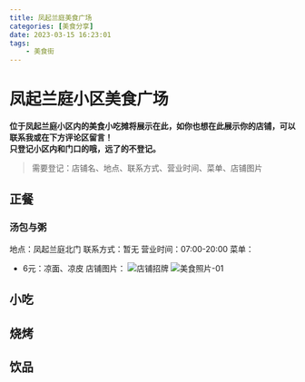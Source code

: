 ```yaml
---
title: 凤起兰庭美食广场
categories: [美食分享]
date: 2023-03-15 16:23:01
tags:
    - 美食街
---
```


# 凤起兰庭小区美食广场

**位于凤起兰庭小区内的美食小吃摊将展示在此，如你也想在此展示你的店铺，可以联系我或在下方评论区留言！<br>只登记小区内和门口的哦，远了的不登记。**

>需要登记：店铺名、地点、联系方式、营业时间、菜单、店铺图片

<!-- more -->

## 正餐

### 汤包与粥
地点：凤起兰庭北门
联系方式：暂无
营业时间：07:00-20:00
菜单：
- 6元：凉面、凉皮
店铺图片：
![店铺招牌](https://img.1949hacker.cn//59d4db41101b4cbde865bce2603a87d.jpg)
![美食照片-01](https://img.1949hacker.cn//a0120f00e258d638e230cfefa201a2e.jpg)

## 小吃

## 烧烤

## 饮品